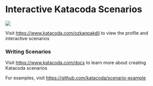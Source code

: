 # Interactive Katacoda Scenarios

[![](http://shields.katacoda.com/katacoda/ozkanpakdil/count.svg)](https://www.katacoda.com/ozkanpakdil "Get your profile on Katacoda.com")

Visit https://www.katacoda.com/ozkanpakdil to view the profile and interactive scenarios

### Writing Scenarios
Visit https://www.katacoda.com/docs to learn more about creating Katacoda scenarios

For examples, visit https://github.com/katacoda/scenario-example
